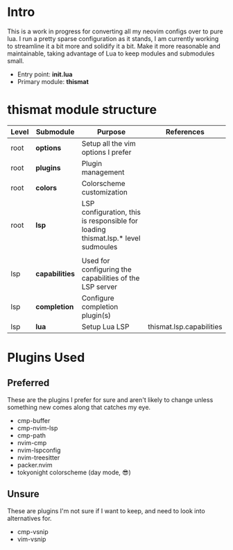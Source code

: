# Intro

This is a work in progress for converting all my neovim configs over to pure lua.
I run a pretty sparse configuration as it stands, I am currently working to streamline
it a bit more and solidify it a bit. Make it more reasonable and maintainable,
taking advantage of Lua to keep modules and submodules small.

- Entry point: **init.lua**
- Primary module: **thismat**

# thismat module structure

| Level | Submodule | Purpose | References |
| ----- | --------- | ------- | ---------- |
| root  | **options**   | Setup all the vim options I prefer |
| root  | **plugins**   | Plugin management |
| root  | **colors**   | Colorscheme customization |
| root  | **lsp**   | LSP configuration, this is responsible for loading thismat.lsp.* level sudmoules |
| |
| lsp   | **capabilities** | Used for configuring the capabilities of the LSP server |
| lsp   | **completion** | Configure completion plugin(s) |
| lsp   | **lua** | Setup Lua LSP | thismat.lsp.capabilities |

# Plugins Used

## Preferred

These are the plugins I prefer for sure and aren't likely to change unless something
new comes along that catches my eye.

- cmp-buffer
- cmp-nvim-lsp
- cmp-path
- nvim-cmp
- nvim-lspconfig
- nvim-treesitter
- packer.nvim
- tokyonight colorscheme (day mode, 😎)

## Unsure

These are plugins I'm not sure if I want to keep, and need to look into alternatives for.

- cmp-vsnip
- vim-vsnip

